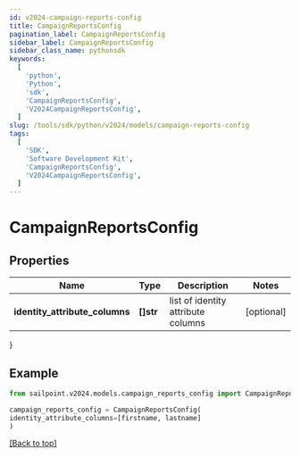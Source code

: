 ```yaml
---
id: v2024-campaign-reports-config
title: CampaignReportsConfig
pagination_label: CampaignReportsConfig
sidebar_label: CampaignReportsConfig
sidebar_class_name: pythonsdk
keywords:
  [
    'python',
    'Python',
    'sdk',
    'CampaignReportsConfig',
    'V2024CampaignReportsConfig',
  ]
slug: /tools/sdk/python/v2024/models/campaign-reports-config
tags:
  [
    'SDK',
    'Software Development Kit',
    'CampaignReportsConfig',
    'V2024CampaignReportsConfig',
  ]
---
```


# CampaignReportsConfig

## Properties

| Name | Type | Description | Notes |
| --- | --- | --- | --- |
| **identity_attribute_columns** | **[]str** | list of identity attribute columns | [optional] |

}

## Example

```python
from sailpoint.v2024.models.campaign_reports_config import CampaignReportsConfig

campaign_reports_config = CampaignReportsConfig(
identity_attribute_columns=[firstname, lastname]
)

```

[[Back to top]](#)
